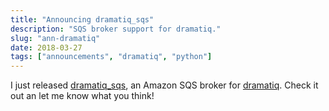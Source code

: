```yaml
---
title: "Announcing dramatiq_sqs"
description: "SQS broker support for dramatiq."
slug: "ann-dramatiq"
date: 2018-03-27
tags: ["announcements", "dramatiq", "python"]
---
```


I just released [dramatiq_sqs], an Amazon SQS broker for [dramatiq].
Check it out an let me know what you think!

[dramatiq_sqs]: https://github.com/Bogdanp/dramatiq_sqs
[dramatiq]: https://dramatiq.io
